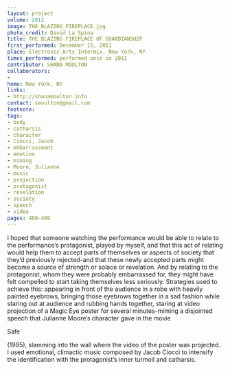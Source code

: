 ```yaml
---
layout: project
volume: 2011
image: THE_BLAZING_FIREPLACE.jpg
photo_credit: David La Spina
title: THE BLAZING FIREPLACE OF GUARDIANSHIP
first_performed: December 15, 2011
place: Electronic Arts Intermix, New York, NY
times_performed: performed once in 2011
contributor: SHANA MOULTON
collaborators:
- 
home: New York, NY
links:
- http://shanamoulton.info
contact: smoulton@gmail.com
footnote: 
tags:
- body
- catharsis
- character
- Ciocci, Jacob
- embarrassment
- emotion
- miming
- Moore, Julianne
- music
- projection
- protagonist
- revelation
- society
- speech
- video
pages: 488-489
---
```


I hoped that someone watching the performance would be able to relate to the performance’s protagonist, played by myself, and that this act of relating would help them to accept parts of themselves or aspects of society that they’d previously rejected-and that these newly accepted parts might become a source of strength or solace or revelation. And by relating to the protagonist, whom they were probably embarrassed for, they might have felt compelled to start taking themselves less seriously. Strategies used to achieve this: appearing in front of the audience in a robe with heavily painted eyebrows, bringing those eyebrows together in a sad fashion while staring out at audience and rubbing hands together, staring at video projection of a Magic Eye poster for several minutes-miming a disjointed speech that Julianne Moore’s character gave in the movie 

Safe

 (1995), slamming into the wall where the video of the poster was projected. I used emotional, climactic music composed by Jacob Ciocci to intensify the identification with the protagonist’s inner turmoil and catharsis.
